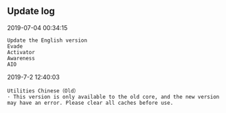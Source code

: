 ## Update log	
2019-07-04 00:34:15

	Update the English version
	Evade
	Activator
	Awareness
	AIO

2019-7-2 12:40:03

	Utilities Chinese（Old）
	· This version is only available to the old core, and the new version may have an error. Please clear all caches before use.
	